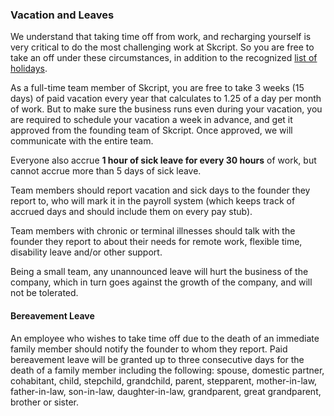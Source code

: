 ### Vacation and Leaves

We understand that taking time off from work, and recharging yourself is very critical to do the most challenging work at Skcript. So you are free to take an off under these circumstances, in addition to the recognized [list of holidays](https://github.com/skcript/RedBook/blob/master/Perks/Holidays.md).

As a full-time team member of Skcript, you are free to take 3 weeks (15 days) of paid vacation every year that calculates to 1.25 of a day per month of work. But to make sure the business runs even during your vacation, you are required to schedule your vacation a week in advance, and get it approved from the founding team of Skcript. Once approved, we will communicate with the entire team.

Everyone also accrue **1 hour of sick leave for every 30 hours** of work, but cannot accrue more than 5 days of sick leave.

Team members should report vacation and sick days to the founder they report to, who will mark it in the payroll system (which keeps track of accrued days and should include them on every pay stub).

Team members with chronic or terminal illnesses should talk with the founder they report to about their needs for remote work, flexible time, disability leave and/or other support.

Being a small team, any unannounced leave will hurt the business of the company, which in turn goes against the growth of the company, and will not be tolerated.

#### Bereavement Leave

An employee who wishes to take time off due to the death of an immediate family member should notify the founder to whom they report. Paid bereavement leave will be granted up to three consecutive days for the death of a family member including the following:  spouse, domestic partner, cohabitant, child, stepchild, grandchild, parent, stepparent, mother-in-law, father-in-law, son-in-law, daughter-in-law, grandparent, great grandparent, brother or sister.
